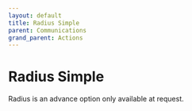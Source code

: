 ```yaml
---
layout: default
title: Radius Simple
parent: Communications
grand_parent: Actions
---
```


# Radius Simple

Radius is an advance option only available at request.